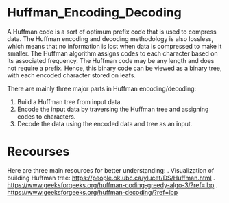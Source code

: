 # Huffman_Encoding_Decoding
A Huffman code is a sort of optimum prefix code that is used to compress data. The Huffman encoding and decoding methodology is also lossless, which means that no information is lost when data is compressed to make it smaller. The Huffman algorithm assigns codes to each character based on its associated frequency. The Huffman code may be any length and does not require a prefix. Hence, this binary code can be viewed as a binary tree, with each encoded character stored on leafs.

There are mainly three major parts in Huffman encoding/decoding:
1. Build a Huffman tree from input data.
2. Encode the input data by traversing the Huffman tree and assigning codes to characters.
3. Decode the data using the encoded data and tree as an input.

# Recourses
Here are three main resources for better understanding:
. Visualization of building Huffman tree: https://people.ok.ubc.ca/ylucet/DS/Huffman.html
. https://www.geeksforgeeks.org/huffman-coding-greedy-algo-3/?ref=lbp
. https://www.geeksforgeeks.org/huffman-decoding/?ref=lbp
